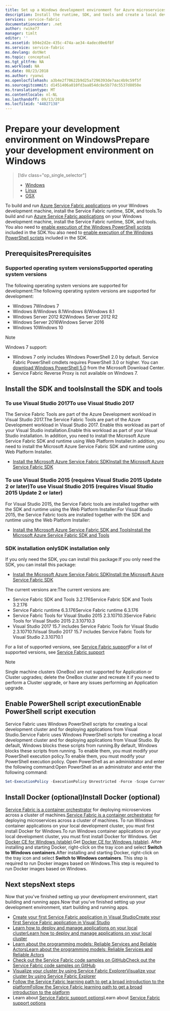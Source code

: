 ```yaml
---
title: Set up a Windows development environment for Azure microservices | Microsoft Docs
description: Install the runtime, SDK, and tools and create a local development cluster. After completing this setup, you will be ready to build applications on Windows.
services: service-fabric
documentationcenter: .net
author: rwike77
manager: timlt
editor: ''
ms.assetid: b94e2d2e-435c-474a-ae34-4adecd0e6f8f
ms.service: service-fabric
ms.devlang: dotNet
ms.topic: conceptual
ms.tgt_pltfrm: NA
ms.workload: NA
ms.date: 08/23/2018
ms.author: ryanwi
ms.openlocfilehash: a3b4e2f70622b9d25a7296393de7aac4b9c59f5f
ms.sourcegitcommit: d1451406a010fd3aa854dc8e5b77dc5537d8050e
ms.translationtype: MT
ms.contentlocale: nl-NL
ms.lasthandoff: 09/13/2018
ms.locfileid: "44827138"
---
```

# <a name="prepare-your-development-environment-on-windows"></a><span data-ttu-id="c6684-104">Prepare your development environment on Windows</span><span class="sxs-lookup"><span data-stu-id="c6684-104">Prepare your development environment on Windows</span></span>
> [!div class="op_single_selector"]
> * [Windows](service-fabric-get-started.md) 
> * [Linux](service-fabric-get-started-linux.md)
> * [OSX](service-fabric-get-started-mac.md)
> 
> 

<span data-ttu-id="c6684-108">To build and run [Azure Service Fabric applications][1] on your Windows development machine, install the Service Fabric runtime, SDK, and tools.</span><span class="sxs-lookup"><span data-stu-id="c6684-108">To build and run [Azure Service Fabric applications][1] on your Windows development machine, install the Service Fabric runtime, SDK, and tools.</span></span> <span data-ttu-id="c6684-109">You also need to [enable execution of the Windows PowerShell scripts](#enable-powershell-script-execution) included in the SDK.</span><span class="sxs-lookup"><span data-stu-id="c6684-109">You also need to [enable execution of the Windows PowerShell scripts](#enable-powershell-script-execution) included in the SDK.</span></span>

## <a name="prerequisites"></a><span data-ttu-id="c6684-110">Prerequisites</span><span class="sxs-lookup"><span data-stu-id="c6684-110">Prerequisites</span></span>
### <a name="supported-operating-system-versions"></a><span data-ttu-id="c6684-111">Supported operating system versions</span><span class="sxs-lookup"><span data-stu-id="c6684-111">Supported operating system versions</span></span>
<span data-ttu-id="c6684-112">The following operating system versions are supported for development:</span><span class="sxs-lookup"><span data-stu-id="c6684-112">The following operating system versions are supported for development:</span></span>

* <span data-ttu-id="c6684-113">Windows 7</span><span class="sxs-lookup"><span data-stu-id="c6684-113">Windows 7</span></span>
* <span data-ttu-id="c6684-114">Windows 8/Windows 8.1</span><span class="sxs-lookup"><span data-stu-id="c6684-114">Windows 8/Windows 8.1</span></span>
* <span data-ttu-id="c6684-115">Windows Server 2012 R2</span><span class="sxs-lookup"><span data-stu-id="c6684-115">Windows Server 2012 R2</span></span>
* <span data-ttu-id="c6684-116">Windows Server 2016</span><span class="sxs-lookup"><span data-stu-id="c6684-116">Windows Server 2016</span></span>
* <span data-ttu-id="c6684-117">Windows 10</span><span class="sxs-lookup"><span data-stu-id="c6684-117">Windows 10</span></span>

> [!NOTE]
> Windows 7 support:
> - Windows 7 only includes Windows PowerShell 2.0 by default. Service Fabric PowerShell cmdlets requires PowerShell 3.0 or higher. You can [download Windows PowerShell 5.0][powershell5-download] from the Microsoft Download Center.
> - Service Fabric Reverse Proxy is not available on Windows 7.
>

## <a name="install-the-sdk-and-tools"></a><span data-ttu-id="c6684-123">Install the SDK and tools</span><span class="sxs-lookup"><span data-stu-id="c6684-123">Install the SDK and tools</span></span>
### <a name="to-use-visual-studio-2017"></a><span data-ttu-id="c6684-124">To use Visual Studio 2017</span><span class="sxs-lookup"><span data-stu-id="c6684-124">To use Visual Studio 2017</span></span>
<span data-ttu-id="c6684-125">The Service Fabric Tools are part of the Azure Development workload in Visual Studio 2017.</span><span class="sxs-lookup"><span data-stu-id="c6684-125">The Service Fabric Tools are part of the Azure Development workload in Visual Studio 2017.</span></span> <span data-ttu-id="c6684-126">Enable this workload as part of your Visual Studio installation.</span><span class="sxs-lookup"><span data-stu-id="c6684-126">Enable this workload as part of your Visual Studio installation.</span></span>
<span data-ttu-id="c6684-127">In addition, you need to install the Microsoft Azure Service Fabric SDK and runtime using Web Platform Installer.</span><span class="sxs-lookup"><span data-stu-id="c6684-127">In addition, you need to install the Microsoft Azure Service Fabric SDK and runtime using Web Platform Installer.</span></span>

* <span data-ttu-id="c6684-128">[Install the Microsoft Azure Service Fabric SDK][core-sdk]</span><span class="sxs-lookup"><span data-stu-id="c6684-128">[Install the Microsoft Azure Service Fabric SDK][core-sdk]</span></span>

### <a name="to-use-visual-studio-2015-requires-visual-studio-2015-update-2-or-later"></a><span data-ttu-id="c6684-129">To use Visual Studio 2015 (requires Visual Studio 2015 Update 2 or later)</span><span class="sxs-lookup"><span data-stu-id="c6684-129">To use Visual Studio 2015 (requires Visual Studio 2015 Update 2 or later)</span></span>
<span data-ttu-id="c6684-130">For Visual Studio 2015, the Service Fabric tools are installed together with the SDK and runtime using the Web Platform Installer:</span><span class="sxs-lookup"><span data-stu-id="c6684-130">For Visual Studio 2015, the Service Fabric tools are installed together with the SDK and runtime using the Web Platform Installer:</span></span>

* <span data-ttu-id="c6684-131">[Install the Microsoft Azure Service Fabric SDK and Tools][full-bundle-vs2015]</span><span class="sxs-lookup"><span data-stu-id="c6684-131">[Install the Microsoft Azure Service Fabric SDK and Tools][full-bundle-vs2015]</span></span>

### <a name="sdk-installation-only"></a><span data-ttu-id="c6684-132">SDK installation only</span><span class="sxs-lookup"><span data-stu-id="c6684-132">SDK installation only</span></span>
<span data-ttu-id="c6684-133">If you only need the SDK, you can install this package:</span><span class="sxs-lookup"><span data-stu-id="c6684-133">If you only need the SDK, you can install this package:</span></span>
* <span data-ttu-id="c6684-134">[Install the Microsoft Azure Service Fabric SDK][core-sdk]</span><span class="sxs-lookup"><span data-stu-id="c6684-134">[Install the Microsoft Azure Service Fabric SDK][core-sdk]</span></span>

<span data-ttu-id="c6684-135">The current versions are:</span><span class="sxs-lookup"><span data-stu-id="c6684-135">The current versions are:</span></span>
* <span data-ttu-id="c6684-136">Service Fabric SDK and Tools 3.2.176</span><span class="sxs-lookup"><span data-stu-id="c6684-136">Service Fabric SDK and Tools 3.2.176</span></span>
* <span data-ttu-id="c6684-137">Service Fabric runtime 6.3.176</span><span class="sxs-lookup"><span data-stu-id="c6684-137">Service Fabric runtime 6.3.176</span></span>
* <span data-ttu-id="c6684-138">Service Fabric Tools for Visual Studio 2015 2.3.10710.3</span><span class="sxs-lookup"><span data-stu-id="c6684-138">Service Fabric Tools for Visual Studio 2015 2.3.10710.3</span></span>
* <span data-ttu-id="c6684-139">Visual Studio 2017 15.7 includes Service Fabric Tools for Visual Studio 2.3.10710.1</span><span class="sxs-lookup"><span data-stu-id="c6684-139">Visual Studio 2017 15.7 includes Service Fabric Tools for Visual Studio 2.3.10710.1</span></span> 

<span data-ttu-id="c6684-140">For a list of supported versions, see [Service Fabric support](service-fabric-support.md)</span><span class="sxs-lookup"><span data-stu-id="c6684-140">For a list of supported versions, see [Service Fabric support](service-fabric-support.md)</span></span>

> [!NOTE]
> Single machine clusters (OneBox) are not supported for Application or Cluster upgrades; delete the OneBox cluster and recreate it if you need to perform a Cluster upgrade, or have any issues performing an Application upgrade. 

## <a name="enable-powershell-script-execution"></a><span data-ttu-id="c6684-142">Enable PowerShell script execution</span><span class="sxs-lookup"><span data-stu-id="c6684-142">Enable PowerShell script execution</span></span>
<span data-ttu-id="c6684-143">Service Fabric uses Windows PowerShell scripts for creating a local development cluster and for deploying applications from Visual Studio.</span><span class="sxs-lookup"><span data-stu-id="c6684-143">Service Fabric uses Windows PowerShell scripts for creating a local development cluster and for deploying applications from Visual Studio.</span></span> <span data-ttu-id="c6684-144">By default, Windows blocks these scripts from running.</span><span class="sxs-lookup"><span data-stu-id="c6684-144">By default, Windows blocks these scripts from running.</span></span> <span data-ttu-id="c6684-145">To enable them, you must modify your PowerShell execution policy.</span><span class="sxs-lookup"><span data-stu-id="c6684-145">To enable them, you must modify your PowerShell execution policy.</span></span> <span data-ttu-id="c6684-146">Open PowerShell as an administrator and enter the following command:</span><span class="sxs-lookup"><span data-stu-id="c6684-146">Open PowerShell as an administrator and enter the following command:</span></span>

```powershell
Set-ExecutionPolicy -ExecutionPolicy Unrestricted -Force -Scope CurrentUser
```
## <a name="install-docker-optional"></a><span data-ttu-id="c6684-147">Install Docker (optional)</span><span class="sxs-lookup"><span data-stu-id="c6684-147">Install Docker (optional)</span></span>
<span data-ttu-id="c6684-148">[Service Fabric is a container orchestrator](service-fabric-containers-overview.md) for deploying microservices across a cluster of machines.</span><span class="sxs-lookup"><span data-stu-id="c6684-148">[Service Fabric is a container orchestrator](service-fabric-containers-overview.md) for deploying microservices across a cluster of machines.</span></span> <span data-ttu-id="c6684-149">To run Windows container applications on your local development cluster, you must first install Docker for Windows.</span><span class="sxs-lookup"><span data-stu-id="c6684-149">To run Windows container applications on your local development cluster, you must first install Docker for Windows.</span></span> <span data-ttu-id="c6684-150">Get [Docker CE for Windows (stable)](https://store.docker.com/editions/community/docker-ce-desktop-windows?tab=description).</span><span class="sxs-lookup"><span data-stu-id="c6684-150">Get [Docker CE for Windows (stable)](https://store.docker.com/editions/community/docker-ce-desktop-windows?tab=description).</span></span> <span data-ttu-id="c6684-151">After installing and starting Docker, right-click on the tray icon and select **Switch to Windows containers**.</span><span class="sxs-lookup"><span data-stu-id="c6684-151">After installing and starting Docker, right-click on the tray icon and select **Switch to Windows containers**.</span></span> <span data-ttu-id="c6684-152">This step is required to run Docker images based on Windows.</span><span class="sxs-lookup"><span data-stu-id="c6684-152">This step is required to run Docker images based on Windows.</span></span>

## <a name="next-steps"></a><span data-ttu-id="c6684-153">Next steps</span><span class="sxs-lookup"><span data-stu-id="c6684-153">Next steps</span></span>
<span data-ttu-id="c6684-154">Now that you've finished setting up your development environment, start building and running apps.</span><span class="sxs-lookup"><span data-stu-id="c6684-154">Now that you've finished setting up your development environment, start building and running apps.</span></span>

* [<span data-ttu-id="c6684-155">Create your first Service Fabric application in Visual Studio</span><span class="sxs-lookup"><span data-stu-id="c6684-155">Create your first Service Fabric application in Visual Studio</span></span>](service-fabric-create-your-first-application-in-visual-studio.md)
* [<span data-ttu-id="c6684-156">Learn how to deploy and manage applications on your local cluster</span><span class="sxs-lookup"><span data-stu-id="c6684-156">Learn how to deploy and manage applications on your local cluster</span></span>](service-fabric-get-started-with-a-local-cluster.md)
* [<span data-ttu-id="c6684-157">Learn about the programming models: Reliable Services and Reliable Actors</span><span class="sxs-lookup"><span data-stu-id="c6684-157">Learn about the programming models: Reliable Services and Reliable Actors</span></span>](service-fabric-choose-framework.md)
* [<span data-ttu-id="c6684-158">Check out the Service Fabric code samples on GitHub</span><span class="sxs-lookup"><span data-stu-id="c6684-158">Check out the Service Fabric code samples on GitHub</span></span>](https://aka.ms/servicefabricsamples)
* [<span data-ttu-id="c6684-159">Visualize your cluster by using Service Fabric Explorer</span><span class="sxs-lookup"><span data-stu-id="c6684-159">Visualize your cluster by using Service Fabric Explorer</span></span>](service-fabric-visualizing-your-cluster.md)
* [<span data-ttu-id="c6684-160">Follow the Service Fabric learning path to get a broad introduction to the platform</span><span class="sxs-lookup"><span data-stu-id="c6684-160">Follow the Service Fabric learning path to get a broad introduction to the platform</span></span>](https://azure.microsoft.com/documentation/learning-paths/service-fabric/)
* <span data-ttu-id="c6684-161">Learn about [Service Fabric support options](service-fabric-support.md)</span><span class="sxs-lookup"><span data-stu-id="c6684-161">Learn about [Service Fabric support options](service-fabric-support.md)</span></span>

[1]: http://azure.microsoft.com/campaigns/service-fabric/ "Service Fabric campaign page"
[2]: http://go.microsoft.com/fwlink/?LinkId=517106 "VS RC"
[full-bundle-vs2015]:http://www.microsoft.com/web/handlers/webpi.ashx?command=getinstallerredirect&appid=MicrosoftAzure-ServiceFabric-VS2015 "VS 2015 WebPI link"
[full-bundle-dev15]:http://www.microsoft.com/web/handlers/webpi.ashx?command=getinstallerredirect&appid=MicrosoftAzure-ServiceFabric-Dev15 "Dev15 WebPI link"
[core-sdk]:http://www.microsoft.com/web/handlers/webpi.ashx?command=getinstallerredirect&appid=MicrosoftAzure-ServiceFabric-CoreSDK "Core SDK WebPI link"
[powershell5-download]:https://www.microsoft.com/en-us/download/details.aspx?id=50395

